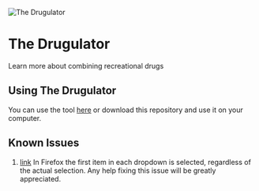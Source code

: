 ![The Drugulator](https://raw.githubusercontent.com/dillonjohnbrown/the-drugulator/master/logo.png "The Drugulator")

# The Drugulator
Learn more about combining recreational drugs

## Using The Drugulator
You can use the tool [here](https://dillonjohnbrown.github.io/the-drugulator/) or download this repository and use it on your computer.

## Known Issues
1. [link](https://github.com/dillonjohnbrown/the-drugulator/issues/1) In Firefox the first item in each dropdown is selected, regardless of the actual selection. Any help fixing this issue will be greatly appreciated.
